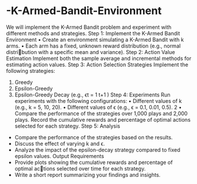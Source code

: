 # -K-Armed-Bandit-Environment
We will implement the K-Armed Bandit problem and experiment
with different methods and strategies.
Step 1: Implement the K-Armed Bandit Environment
• Create an environment simulating a K-Armed Bandit with k arms.
• Each arm has a fixed, unknown reward distribution (e.g., normal distribution with a specific mean and variance).
Step 2: Action Value Estimation
Implement both the sample average and incremental methods for estimating
action values.
Step 3: Action Selection Strategies
Implement the following strategies:
1. Greedy
2. Epsilon-Greedy
3. Epsilon-Greedy Decay (e.g., ϵt =
1
t+1 )
Step 4: Experiments
Run experiments with the following configurations:
• Different values of k (e.g., k = 5, 10, 20).
• Different values of ϵ (e.g., ϵ = 0.1, 0.01, 0.5).
2
• Compare the performance of the strategies over 1,000 plays and 2,000
plays.
Record the cumulative rewards and percentage of optimal actions selected
for each strategy.
Step 5: Analysis
- Compare the performance of the strategies based on the results.
- Discuss the effect of varying k and ϵ.
- Analyze the impact of the epsilon-decay strategy compared to fixed epsilon
values.
Output Requirements
- Provide plots showing the cumulative rewards and percentage of optimal actions selected over time for each strategy.
- Write a short report summarizing your findings and insights.

